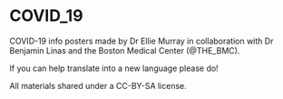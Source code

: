 # COVID_19

COVID-19 info posters made by Dr Ellie Murray in collaboration with Dr Benjamin Linas and the Boston Medical Center (@THE_BMC). 

If you can help translate into a new language please do!

All materials shared under a CC-BY-SA license.
